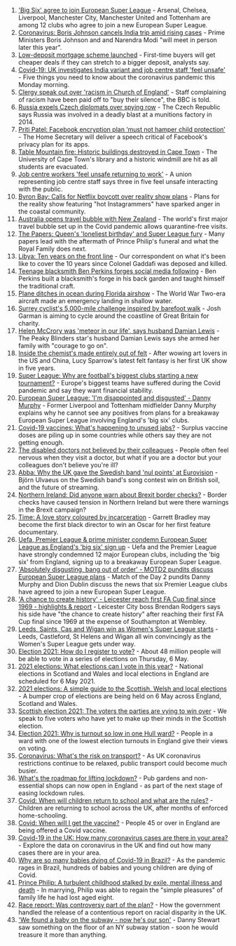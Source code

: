 1. ['Big Six' agree to join European Super League](https://www.bbc.co.uk/sport/football/56795811) - Arsenal, Chelsea, Liverpool, Manchester City, Manchester United and Tottenham are among 12 clubs who agree to join a new European Super League.
2. [Coronavirus: Boris Johnson cancels India trip amid rising cases](https://www.bbc.co.uk/news/uk-politics-56800305) - Prime Ministers Boris Johnson and and Narendra Modi "will meet in person later this year".
3. [Low-deposit mortgage scheme launched](https://www.bbc.co.uk/news/business-56777436) - First-time buyers will get cheaper deals if they can stretch to a bigger deposit, analysts say.
4. [Covid-19: UK investigates India variant and job centre staff 'feel unsafe'](https://www.bbc.co.uk/news/uk-56795389) - Five things you need to know about the coronavirus pandemic this Monday morning.
5. [Clergy speak out over 'racism in Church of England'](https://www.bbc.co.uk/news/uk-56779190) - Staff complaining of racism have been paid off to "buy their silence", the BBC is told.
6. [Russia expels Czech diplomats over spying row](https://www.bbc.co.uk/news/world-europe-56796324) - The Czech Republic says Russia was involved in a deadly blast at a munitions factory in 2014.
7. [Priti Patel: Facebook encryption plan ‘must not hamper child protection’](https://www.bbc.co.uk/news/technology-56795852) - The Home Secretary will deliver a speech critical of Facebook's privacy plan for its apps.
8. [Table Mountain fire: Historic buildings destroyed in Cape Town](https://www.bbc.co.uk/news/world-africa-56793317) - The University of Cape Town's library and a historic windmill are hit as all students are evacuated.
9. [Job centre workers 'feel unsafe returning to work'](https://www.bbc.co.uk/news/business-56795862) - A union representing job centre staff says three in five feel unsafe interacting with the public.
10. [Byron Bay: Calls for Netflix boycott over reality show plans](https://www.bbc.co.uk/news/world-australia-56796681) - Plans for the reality show featuring "hot Instagrammers" have sparked anger in the coastal community.
11. [Australia opens travel bubble with New Zealand](https://www.bbc.co.uk/news/world-australia-56796679) - The world's first major travel bubble set up in the Covid pandemic allows quarantine-free visits.
12. [The Papers: Queen's 'loneliest birthday' and Super League fury](https://www.bbc.co.uk/news/blogs-the-papers-56796272) - Many papers lead with the aftermath of Prince Philip's funeral and what the Royal Family does next.
13. [Libya: Ten years on the front line](https://www.bbc.co.uk/news/world-africa-56773817) - Our correspondent on what it's been like to cover the 10 years since Colonel Gaddafi was deposed and killed.
14. [Teenage blacksmith Ben Perkins forges social media following](https://www.bbc.co.uk/news/uk-england-56733672) - Ben Perkins built a blacksmith's forge in his back garden and taught himself the traditional craft.
15. [Plane ditches in ocean during Florida airshow](https://www.bbc.co.uk/news/world-us-canada-56792530) - The World War Two-era aircraft made an emergency landing in shallow water.
16. [Surrey cyclist's 5,000-mile challenge inspired by barefoot walk](https://www.bbc.co.uk/news/uk-england-surrey-56784396) - Josh Garman is aiming to cycle around the coastline of Great Britain for charity.
17. [Helen McCrory was 'meteor in our life', says husband Damian Lewis](https://www.bbc.co.uk/news/entertainment-arts-56792079) - The Peaky Blinders star's husband Damian Lewis says she armed her family with "courage to go on".
18. [Inside the chemist's made entirely out of felt](https://www.bbc.co.uk/news/entertainment-arts-56773534) - After wowing art lovers in the US and China, Lucy Sparrow's latest felt fantasy is her first UK show in five years.
19. [Super League: Why are football's biggest clubs starting a new tournament?](https://www.bbc.co.uk/news/business-56768728) - Europe's biggest teams have suffered during the Covid pandemic and say they want financial stability.
20. [European Super League: 'I'm disappointed and disgusted' - Danny Murphy](https://www.bbc.co.uk/sport/football/56796391) - Former Liverpool and Tottenham midfielder Danny Murphy explains why he cannot see any positives from plans for a breakaway European Super League involving England's 'big six' clubs.
21. [Covid-19 vaccines: What's happening to unused jabs?](https://www.bbc.co.uk/news/world-56763490) - Surplus vaccine doses are piling up in some countries while others say they are not getting enough.
22. [The disabled doctors not believed by their colleagues](https://www.bbc.co.uk/news/disability-56244376) - People often feel nervous when they visit a doctor, but what if you are a doctor but your colleagues don't believe you're ill?
23. [Abba: Why the UK gave the Swedish band 'nul points' at Eurovision](https://www.bbc.co.uk/news/entertainment-arts-56743279) - Björn Ulvaeus on the Swedish band's song contest win on British soil, and the future of streaming.
24. [Northern Ireland: Did anyone warn about Brexit border checks?](https://www.bbc.co.uk/news/56763859) - Border checks have caused tension in Northern Ireland but were there warnings in the Brexit campaign?
25. [Time: A love story coloured by incarceration](https://www.bbc.co.uk/news/world-us-canada-56753968) - Garrett Bradley may become the first black director to win an Oscar for her first feature documentary.
26. [Uefa, Premier League & prime minister condemn European Super League as England's 'big six' sign up](https://www.bbc.co.uk/sport/football/56794673) - Uefa and the Premier League have strongly condemned 12 major European clubs, including the 'big six' from England, signing up to a breakaway European Super League.
27. ['Absolutely disgusting, bang out of order' - MOTD2 pundits discuss European Super League plans](https://www.bbc.co.uk/sport/av/football/56796582) - Match of the Day 2 pundits Danny Murphy and Dion Dublin discuss the news that six Premier League clubs have agreed to join a new European Super League.
28. ['A chance to create history' - Leicester reach first FA Cup final since 1969 - highlights & report](https://www.bbc.co.uk/sport/football/56725449) - Leicester City boss Brendan Rodgers says his side have "the chance to create history" after reaching their first FA Cup final since 1969 at the expense of Southampton at Wembley.
29. [Leeds, Saints, Cas and Wigan win as Women's Super League starts](https://www.bbc.co.uk/sport/rugby-league/56787672) - Leeds, Castleford, St Helens and Wigan all win convincingly as the Women's Super League gets under way.
30. [Election 2021: How do I register to vote?](https://www.bbc.co.uk/news/uk-politics-56581106) - About 48 million people will be able to vote in a series of elections on Thursday, 6 May.
31. [2021 elections: What elections can I vote in this year?](https://www.bbc.co.uk/news/56129210) - National elections in Scotland and Wales and local elections in England are scheduled for 6 May 2021.
32. [2021 elections: A simple guide to the Scottish, Welsh and local elections](https://www.bbc.co.uk/news/uk-politics-56286643) - A bumper crop of elections are being held on 6 May across England, Scotland and Wales.
33. [Scottish election 2021: The voters the parties are vying to win over](https://www.bbc.co.uk/news/uk-scotland-56633340) - We speak to five voters who have yet to make up their minds in the Scottish election.
34. [Election 2021: Why is turnout so low in one Hull ward?](https://www.bbc.co.uk/news/uk-england-humber-56735787) - People in a ward with one of the lowest election turnouts in England give their views on voting.
35. [Coronavirus: What's the risk on transport?](https://www.bbc.co.uk/news/health-51736185) - As UK coronavirus restrictions continue to be relaxed, public transport could become much busier.
36. [What's the roadmap for lifting lockdown?](https://www.bbc.co.uk/news/explainers-52530518) - Pub gardens and non-essential shops can now open in England - as part of the next stage of easing lockdown rules.
37. [Covid: When will children return to school and what are the rules?](https://www.bbc.co.uk/news/education-51643556) - Children are returning to school across the UK, after months of enforced home-schooling.
38. [Covid: When will I get the vaccine?](https://www.bbc.co.uk/news/health-55045639) - People 45 or over in England are being offered a Covid vaccine.
39. [Covid-19 in the UK: How many coronavirus cases are there in your area?](https://www.bbc.co.uk/news/uk-51768274) - Explore the data on coronavirus in the UK and find out how many cases there are in your area.
40. [Why are so many babies dying of Covid-19 in Brazil?](https://www.bbc.co.uk/news/world-latin-america-56696907) - As the pandemic rages in Brazil, hundreds of babies and young children are dying of Covid.
41. [Prince Philip: A turbulent childhood stalked by exile, mental illness and death](https://www.bbc.co.uk/news/uk-56690270) - In marrying, Philip was able to regain the "simple pleasures" of family life he had lost aged eight.
42. [Race report: Was controversy part of the plan?](https://www.bbc.co.uk/news/uk-politics-56578839) - How the government handled the release of a contentious report on racial disparity in the UK.
43. ['We found a baby on the subway - now he's our son'](https://www.bbc.co.uk/news/stories-56409764) - Danny Stewart saw something on the floor of an NY subway station - soon he would treasure it more than anything.
